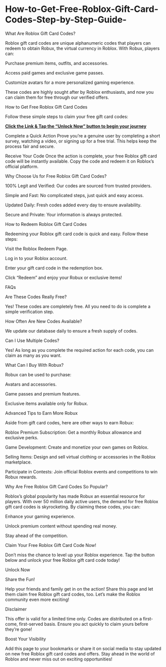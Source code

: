 # How-to-Get-Free-Roblox-Gift-Card-Codes-Step-by-Step-Guide-
What Are Roblox Gift Card Codes?

Roblox gift card codes are unique alphanumeric codes that players can redeem to obtain Robux, the virtual currency in Roblox. With Robux, players can:

Purchase premium items, outfits, and accessories.

Access paid games and exclusive game passes.

Customize avatars for a more personalized gaming experience.

These codes are highly sought after by Roblox enthusiasts, and now you can claim them for free through our verified offers.

How to Get Free Roblox Gift Card Codes

Follow these simple steps to claim your free gift card codes:


**[Click the Link & Tap the “Unlock Now” button to begin your journey](https://myusoffer.xyz/all-gift-card/)**

Complete a Quick Action
Prove you’re a genuine user by completing a short survey, watching a video, or signing up for a free trial. This helps keep the process fair and secure.

Receive Your Code
Once the action is complete, your free Roblox gift card code will be instantly available. Copy the code and redeem it on Roblox’s official platform.

Why Choose Us for Free Roblox Gift Card Codes?

100% Legit and Verified: Our codes are sourced from trusted providers.

Simple and Fast: No complicated steps, just quick and easy access.

Updated Daily: Fresh codes added every day to ensure availability.

Secure and Private: Your information is always protected.

How to Redeem Roblox Gift Card Codes

Redeeming your Roblox gift card code is quick and easy. Follow these steps:

Visit the Roblox Redeem Page.

Log in to your Roblox account.

Enter your gift card code in the redemption box.

Click “Redeem” and enjoy your Robux or exclusive items!

FAQs

Are These Codes Really Free?

Yes! These codes are completely free. All you need to do is complete a simple verification step.

How Often Are New Codes Available?

We update our database daily to ensure a fresh supply of codes.

Can I Use Multiple Codes?

Yes! As long as you complete the required action for each code, you can claim as many as you want.

What Can I Buy With Robux?

Robux can be used to purchase:

Avatars and accessories.

Game passes and premium features.

Exclusive items available only for Robux.

Advanced Tips to Earn More Robux

Aside from gift card codes, here are other ways to earn Robux:

Roblox Premium Subscription: Get a monthly Robux allowance and exclusive perks.

Game Development: Create and monetize your own games on Roblox.

Selling Items: Design and sell virtual clothing or accessories in the Roblox marketplace.

Participate in Contests: Join official Roblox events and competitions to win Robux rewards.

Why Are Free Roblox Gift Card Codes So Popular?

Roblox’s global popularity has made Robux an essential resource for players. With over 50 million daily active users, the demand for free Roblox gift card codes is skyrocketing. By claiming these codes, you can:

Enhance your gaming experience.

Unlock premium content without spending real money.

Stay ahead of the competition.

Claim Your Free Roblox Gift Card Code Now!

Don’t miss the chance to level up your Roblox experience. Tap the button below and unlock your free Roblox gift card code today!

Unlock Now

Share the Fun!

Help your friends and family get in on the action! Share this page and let them claim free Roblox gift card codes, too. Let’s make the Roblox community even more exciting!

Disclaimer

This offer is valid for a limited time only. Codes are distributed on a first-come, first-served basis. Ensure you act quickly to claim yours before they’re gone!

Boost Your Visibility

Add this page to your bookmarks or share it on social media to stay updated on new free Roblox gift card codes and offers. Stay ahead in the world of Roblox and never miss out on exciting opportunities!
